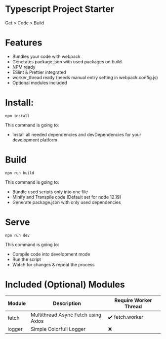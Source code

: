 # Typescript Project Starter

Get > Code > Build

# Features

- Bundles your code with webpack
- Generates package.json with used packages on build.
- NPM ready
- ESlint & Prettier integrated
- worker_thread ready (needs manual entry setting in webpack.config.js)
- Optional modules included

# Install:

```
npm install
```

This command is going to:

- Install all needed dependencies and devDependencies for your development platform

# Build

```
npm run build
```

This command is going to:

- Bundle used scripts only into one file
- Minify and Transpile code (Default set for node 12.19)
- Generate package.json with only used dependencies

# Serve

```
npm run dev
```

This command is going to:

- Compile code into development mode
- Run the script
- Watch for changes & repeat the process

# Included (Optional) Modules

| Module | Description                         | Require Worker Thread           |
| ------ | ----------------------------------- | ------------------------------- |
| fetch  | Multithread Async Fetch using Axios | :heavy_check_mark: fetch.worker |
| logger | Simple Colorfull Logger             | :x:                             |
